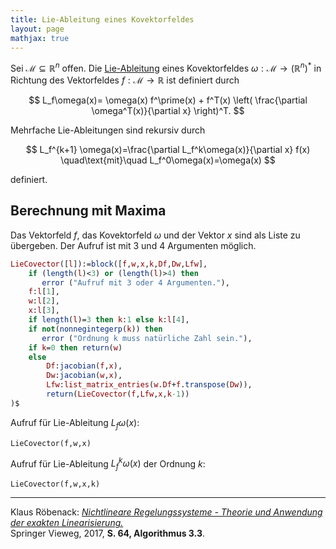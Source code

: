 ```yaml
---
title: Lie-Ableitung eines Kovektorfeldes
layout: page
mathjax: true
---
```


Sei $\mathcal{M}\subseteq\mathbb{R}^n$ offen. Die [Lie-Ableitung](https://de.wikipedia.org/wiki/Lie-Ableitung) eines Kovektorfeldes $\omega:\mathcal{M}\to(\mathbb{R}^n)^*$ in Richtung des Vektorfeldes $f:\mathcal{M}\to\mathbb{R}$ ist definiert durch

$$
 L_f\omega(x)=
 \omega(x) f^\prime(x) +
 f^T(x)
 \left(
  \frac{\partial \omega^T(x)}{\partial x}
 \right)^T.
$$

Mehrfache Lie-Ableitungen sind rekursiv durch

$$
L_f^{k+1} \omega(x)=\frac{\partial L_f^k\omega(x)}{\partial x} f(x)
\quad\text{mit}\quad
L_f^0\omega(x)=\omega(x)
$$

definiert.

## Berechnung mit Maxima

Das Vektorfeld $f$, das Kovektorfeld $\omega$ und der Vektor $x$ sind als Liste zu übergeben. Der Aufruf ist mit 3 und 4 Argumenten möglich.

```maxima
LieCovector([l]):=block([f,w,x,k,Df,Dw,Lfw],
    if (length(l)<3) or (length(l)>4) then 
       error ("Aufruf mit 3 oder 4 Argumenten."),
    f:l[1],
    w:l[2],
    x:l[3],
    if length(l)=3 then k:1 else k:l[4],
    if not(nonnegintegerp(k)) then 
       error ("Ordnung k muss natürliche Zahl sein."),
    if k=0 then return(w)
    else 
        Df:jacobian(f,x),
        Dw:jacobian(w,x),
        Lfw:list_matrix_entries(w.Df+f.transpose(Dw)),
        return(LieCovector(f,Lfw,x,k-1))
)$
```

Aufruf für Lie-Ableitung $L_f\omega(x)$:

```
LieCovector(f,w,x)
```

Aufruf für Lie-Ableitung $L_f^k\omega(x)$ der Ordnung $k$:

```
LieCovector(f,w,x,k)
```

---

Klaus Röbenack:
[*Nichtlineare Regelungssysteme - Theorie und Anwendung der exakten Linearisierung.*](https://link.springer.com/book/10.1007/978-3-662-44091-9)   
Springer Vieweg, 2017, **S. 64, Algorithmus 3.3**.